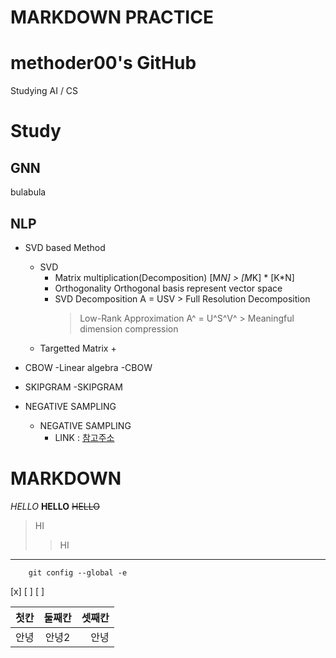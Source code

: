 # MARKDOWN PRACTICE

# methoder00's GitHub
Studying AI / CS
# Study
## GNN
bulabula
## NLP
* SVD based Method
    - SVD
        + Matrix multiplication(Decomposition)
            [M*N] > [M*K] * [K*N]
        + Orthogonality
            Orthogonal basis represent vector space
        + SVD Decomposition
            A = USV > Full Resolution Decomposition
            > Low-Rank Approximation
            A^ = U^S^V^ > Meaningful dimension compression
    - Targetted Matrix
        + 
    
* CBOW
    -Linear algebra
    -CBOW
* SKIPGRAM
    -SKIPGRAM
* NEGATIVE SAMPLING
    - NEGATIVE SAMPLING
        + LINK : [참고주소](https://wikidocs.net/69141)

# MARKDOWN
*HELLO*
**HELLO**
~~HELLO~~
> HI
>> HI

---

```
    git config --global -e
```

[x]
[ ]
[ ]

|첫칸|둘째칸|셋째칸|
|:---|:---:|---:|
|안녕|안녕2|안녕|
